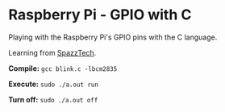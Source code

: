 Raspberry Pi - GPIO with C
==========================

Playing with the Raspberry Pi's GPIO pins with the C language.

Learning from [SpazzTech](https://www.youtube.com/watch?v=jlM9KoWyPv0).

**Compile:** `gcc blink.c -lbcm2835`

**Execute:** `sudo ./a.out run`

**Turn off:** `sudo ./a.out off`
